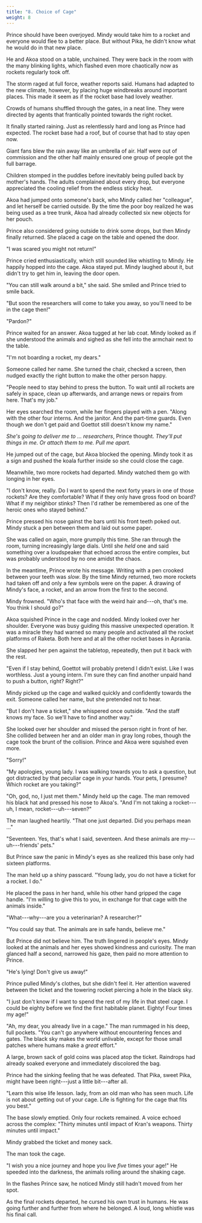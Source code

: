 ```yaml
---
title: "8. Choice of Cage"
weight: 8
---
```


Prince should have been overjoyed. Mindy would take him to a rocket and everyone would flee to a better place. But without Pika, he didn't know what he would do in that new place.

He and Akoa stood on a table, unchained. They were back in the room with the many blinking lights, which flashed even more chaotically now as rockets regularly took off. 

The storm raged at full force, weather reports said. Humans had adapted to the new climate, however, by placing huge windbreaks around important places. This made it seem as if the rocket base had lovely weather.

Crowds of humans shuffled through the gates, in a neat line. They were directed by agents that frantically pointed towards the right rocket.

It finally started raining. Just as relentlessly hard and long as Prince had expected. The rocket base had a roof, but of course that had to stay open now. 

Giant fans blew the rain away like an umbrella of air. Half were out of commission and the other half mainly ensured one group of people got the full barrage.

Children stomped in the puddles before inevitably being pulled back by mother's hands. The adults complained about every drop, but everyone appreciated the cooling relief from the endless sticky heat. 

Akoa had jumped onto someone's back, who Mindy called her "colleague", and let herself be carried outside. By the time the poor boy realized he was being used as a tree trunk, Akoa had already collected six new objects for her pouch.

Prince also considered going outside to drink some drops, but then Mindy finally returned. She placed a cage on the table and opened the door.

"I was scared you might not return!" 

Prince cried enthusiastically, which still sounded like whistling to Mindy. He happily hopped into the cage. Akoa stayed put. Mindy laughed about it, but didn't try to get him in, leaving the door open.

"You can still walk around a bit," she said. She smiled and Prince tried to smile back.

"But soon the researchers will come to take you away, so you'll need to be in the cage then!"

"Pardon?" 

Prince waited for an answer. Akoa tugged at her lab coat. Mindy looked as if she understood the animals and sighed as she fell into the armchair next to the table.

"I'm not boarding a rocket, my dears." 

Someone called her name. She turned the chair, checked a screen, then nudged exactly the right button to make the other person happy.

"People need to stay behind to press the button. To wait until all rockets are safely in space, clean up afterwards, and arrange news or repairs from here. That's my job." 

Her eyes searched the room, while her fingers played with a pen. "Along with the other four interns. And the janitor. And the part-time guards. Even though we don't get paid and Goettot still doesn't know my name."

_She's going to deliver me to ... researchers_, Prince thought. _They'll put things in me. Or attach them to me. Pull me apart._

He jumped out of the cage, but Akoa blocked the opening. Mindy took it as a sign and pushed the koala further inside so she could close the cage. 

Meanwhile, two more rockets had departed. Mindy watched them go with longing in her eyes.

"I don't know, really. Do I want to spend the next forty years in one of those rockets? Are they comfortable? What if they only have gross food on board? What if my neighbor stinks? Then I'd rather be remembered as one of the heroic ones who stayed behind."

Prince pressed his nose gainst the bars until his front teeth poked out. Mindy stuck a pen between them and laid out some paper. 

She was called on again, more grumpily this time. She ran through the room, turning increasingly large dials. Until she _held_ one and said something over a loudspeaker that echoed across the entire complex, but was probably understood by no one amidst the chaos.

In the meantime, Prince wrote his message. Writing with a pen crooked between your teeth was _slow_. By the time Mindy returned, two more rockets had taken off and only a few symbols were on the paper. A drawing of Mindy's face, a rocket, and an arrow from the first to the second.

Mindy frowned. "Who's that face with the weird hair and---oh, that's me. You think I should go?"

Akoa squished Prince in the cage and nodded. Mindy looked over her shoulder. Everyone was busy guiding this massive unexpected operation. It was a miracle they had warned so many people and activated all the rocket platforms of Raketa. Both here and at all the other rocket bases in Aprania.

She slapped her pen against the tabletop, repeatedly, then put it back with the rest. 

"Even if I stay behind, Goettot will probably pretend I didn't exist. Like I was worthless. Just a young intern. I'm sure they can find another unpaid hand to push a button, right? Right?"

Mindy picked up the cage and walked quickly and confidently towards the exit. Someone called her name, but she pretended not to hear.

"But I don't have a ticket," she whispered once outside. "And the staff knows my face. So we'll have to find another way."

She looked over her shoulder and missed the person right in front of her. She collided between her and an older man in gray long robes, though the cage took the brunt of the collision. Prince and Akoa were squished even more.

"Sorry!"

"My apologies, young lady. I was walking towards you to ask a question, but got distracted by that peculiar cage in your hands. Your pets, I presume? Which rocket are you taking?"

"Oh, god, no, I just met them." Mindy held up the cage. The man removed his black hat and pressed his nose to Akoa's. "And I'm not taking a rocket---uh, I mean, rocket---uh---seven?"

The man laughed heartily. "That one just departed. Did you perhaps mean ..."

"Seventeen. Yes, that's what I said, seventeen. And these animals are my---uh---friends' pets."

But Prince saw the panic in Mindy's eyes as she realized this base only had sixteen platforms.

The man held up a shiny passcard. "Young lady, you do not have a ticket for a rocket. I do."

He placed the pass in her hand, while his other hand gripped the cage handle. "I'm willing to give this to you, in exchange for that cage with the animals inside."

"What---why---are you a veterinarian? A researcher?"

"You could say that. The animals are in safe hands, believe me."

But Prince did not believe him. The truth lingered in people's eyes. Mindy looked at the animals and her eyes showed kindness and curiosity. The man glanced half a second, narrowed his gaze, then paid no more attention to Prince.

"He's lying! Don't give us away!" 

Prince pulled Mindy's clothes, but she didn't feel it. Her attention wavered between the ticket and the towering rocket piercing a hole in the black sky.

"I just don't know if I want to spend the rest of my life in that steel cage. I could be eighty before we find the first habitable planet. Eighty! Four times my age!"

"Ah, my dear, you already live in a cage." The man rummaged in his deep, full pockets. "You can't go anywhere without encountering fences and gates. The black sky makes the world unlivable, except for those small patches where humans make a _great_ effort."

A large, brown sack of gold coins was placed atop the ticket. Raindrops had already soaked everyone and immediately discolored the bag. 

Prince had the sinking feeling that he was defeated. That Pika, sweet Pika, might have been right---just a little bit---after all.

"Learn this wise life lesson. lady, from an old man who has seen much. Life is not about getting out of your cage. Life is fighting for the cage that fits you best."

The base slowly emptied. Only four rockets remained. A voice echoed across the complex: "Thirty minutes until impact of Kran's weapons. Thirty minutes until impact."

Mindy grabbed the ticket and money sack. 

The man took the cage.

"I wish you a nice journey and hope you live _five_ times your age!" He speeded into the darkness, the animals rolling around the shaking cage. 

In the flashes Prince saw, he noticed Mindy still hadn't moved from her spot.

As the final rockets departed, he cursed his own trust in humans. He was going further and further from where he belonged. A loud, long whistle was his final call.
